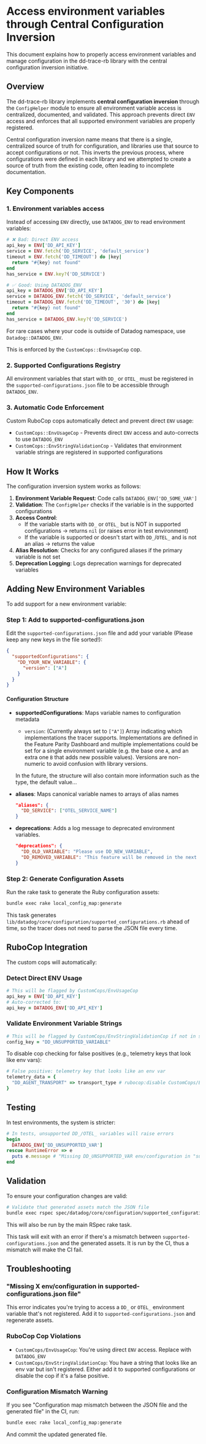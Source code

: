 # Access environment variables through Central Configuration Inversion

This document explains how to properly access environment variables and manage configuration in the dd-trace-rb library with the central configuration inversion initiative.

## Overview

The dd-trace-rb library implements **central configuration inversion** through the `ConfigHelper` module to ensure all environment variable access is centralized, documented, and validated. This approach prevents direct `ENV` access and enforces that all supported environment variables are properly registered.

Central configuration inversion name means that there is a single, centralized source of truth for configuration, and libraries use that source to accept configurations or not. This inverts the previous process, where configurations were defined in each library and we attempted to create a source of truth from the existing code, often leading to incomplete documentation.

## Key Components

### 1. Environment variables access

Instead of accessing `ENV` directly, use `DATADOG_ENV` to read environment variables:

```ruby
# ❌ Bad: Direct ENV access
api_key = ENV['DD_API_KEY']
service = ENV.fetch('DD_SERVICE', 'default_service')
timeout = ENV.fetch('DD_TIMEOUT') do |key|
  return "#{key} not found"
end
has_service = ENV.key?('DD_SERVICE')

# ✅ Good: Using DATADOG_ENV
api_key = DATADOG_ENV['DD_API_KEY']
service = DATADOG_ENV.fetch('DD_SERVICE', 'default_service')
timeout = DATADOG_ENV.fetch('DD_TIMEOUT', '30') do |key|
  return "#{key} not found"
end
has_service = DATADOG_ENV.key?('DD_SERVICE')
```

For rare cases where your code is outside of Datadog namespace, use `Datadog::DATADOG_ENV`.

This is enforced by the `CustomCops::EnvUsageCop` cop.

### 2. Supported Configurations Registry

All environment variables that start with `DD_` or `OTEL_` must be registered in the `supported-configurations.json` file to be accessible through `DATADOG_ENV`.

### 3. Automatic Code Enforcement

Custom RuboCop cops automatically detect and prevent direct `ENV` usage:

- `CustomCops::EnvUsageCop` - Prevents direct `ENV` access and auto-corrects to use `DATADOG_ENV`
- `CustomCops::EnvStringValidationCop` - Validates that environment variable strings are registered in supported configurations

## How It Works

The configuration inversion system works as follows:

1. **Environment Variable Request**: Code calls `DATADOG_ENV['DD_SOME_VAR']`
2. **Validation**: The `ConfigHelper` checks if the variable is in the supported configurations
3. **Access Control**:
   - If the variable starts with `DD_` or `OTEL_` but is NOT in supported configurations → returns `nil` (or raises error in test environment)
   - If the variable is supported or doesn't start with `DD_`/`OTEL_` and is not an alias → returns the value
4. **Alias Resolution**: Checks for any configured aliases if the primary variable is not set
5. **Deprecation Logging**: Logs deprecation warnings for deprecated variables

## Adding New Environment Variables

To add support for a new environment variable:

### Step 1: Add to supported-configurations.json

Edit the `supported-configurations.json` file and add your variable (Please keep any new keys in the file sorted!):

```json
{
  "supportedConfigurations": {
    "DD_YOUR_NEW_VARIABLE": {
      "version": ["A"]
    }
  }
}
```

#### Configuration Structure

- **supportedConfigurations**: Maps variable names to configuration metadata
  - `version`: (Currently always set to `["A"]`) Array indicating which implementations the tracer supports. Implementations are defined in the Feature Parity Dashboard and multiple implementations could be set for a single environment variable (e.g. the base one `A`, and an extra one `B` that adds new possible values). Versions are non-numeric to avoid confusion with library versions.

  In the future, the structure will also contain more information such as the type, the default value...

- **aliases**: Maps canonical variable names to arrays of alias names
  ```json
  "aliases": {
    "DD_SERVICE": ["OTEL_SERVICE_NAME"]
  }
  ```

- **deprecations**: Adds a log message to deprecated environment variables.
  ```json
  "deprecations": {
    "DD_OLD_VARIABLE": "Please use DD_NEW_VARIABLE",
    "DD_REMOVED_VARIABLE": "This feature will be removed in the next release"
  }
  ```

### Step 2: Generate Configuration Assets

Run the rake task to generate the Ruby configuration assets:

```bash
bundle exec rake local_config_map:generate
```

This task generates `lib/datadog/core/configuration/supported_configurations.rb` ahead of time, so the tracer does not need to parse the JSON file every time.

## RuboCop Integration

The custom cops will automatically:

### Detect Direct ENV Usage

```ruby
# This will be flagged by CustomCops/EnvUsageCop
api_key = ENV['DD_API_KEY']
# Auto-corrected to:
api_key = DATADOG_ENV['DD_API_KEY']
```

### Validate Environment Variable Strings

```ruby
# This will be flagged by CustomCops/EnvStringValidationCop if not in supported-configurations.json
config_key = "DD_UNSUPPORTED_VARIABLE"
```

To disable cop checking for false positives (e.g., telemetry keys that look like env vars):

```ruby
# False positive: telemetry key that looks like an env var
telemetry_data = {
  "DD_AGENT_TRANSPORT" => transport_type # rubocop:disable CustomCops/EnvStringValidationCop
}
```

## Testing

In test environments, the system is stricter:

```ruby
# In tests, unsupported DD_/OTEL_ variables will raise errors
begin
  DATADOG_ENV['DD_UNSUPPORTED_VAR']
rescue RuntimeError => e
  puts e.message # "Missing DD_UNSUPPORTED_VAR env/configuration in "supported-configurations.json" file."
end
```

## Validation

To ensure your configuration changes are valid:

```bash
# Validate that generated assets match the JSON file
bundle exec rspec spec/datadog/core/configuration/supported_configurations_spec.rb
```
This will also be run by the main RSpec rake task.

This task will exit with an error if there's a mismatch between `supported-configurations.json` and the generated assets. It is run by the CI, thus a mismatch will make the CI fail.

## Troubleshooting

### "Missing X env/configuration in supported-configurations.json file"

This error indicates you're trying to access a `DD_` or `OTEL_` environment variable that's not registered. Add it to `supported-configurations.json` and regenerate assets.

### RuboCop Cop Violations

- `CustomCops/EnvUsageCop`: You're using direct `ENV` access. Replace with `DATADOG_ENV`
- `CustomCops/EnvStringValidationCop`: You have a string that looks like an env var but isn't registered. Either add it to supported configurations or disable the cop if it's a false positive.

### Configuration Mismatch Warning

If you see "Configuration map mismatch between the JSON file and the generated file" in the CI, run:

```bash
bundle exec rake local_config_map:generate
```

And commit the updated generated file.
